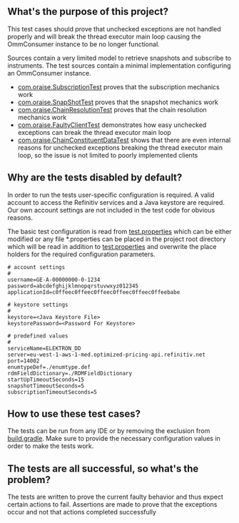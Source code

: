 ## What's the purpose of this project?

This test cases should prove that unchecked exceptions are not handled properly and will break the thread executor main loop causing the OmmConsumer instance to be no longer functional.

Sources contain a very limited model to retrieve snapshots and subscribe to instruments.
The test sources contain a minimal implementation configuring an OmmConsumer instance.

- [com.oraise.SubscriptionTest](./src/test/java/com/oraise/SubscriptionTest.java) proves that the subscription mechanics work
- [com.oraise.SnapShotTest](./src/test/java/com/oraise/SnapShotTest.java) proves that the snapshot mechanics work
- [com.oraise.ChainResolutionTest](./src/test/java/com/oraise/ChainResolutionTest.java) proves that the chain resolution mechanics work
- [com.oraise.FaultyClientTest](./src/test/java/com/oraise/FaultyClientTest.java) demonstrates how easy unchecked exceptions can break the thread executor main loop
- [com.oraise.ChainConstituentDataTest](./src/test/java/com/oraise/ChainConstituentDataTest.java) shows that there are even internal reasons for unchecked exceptions breaking the thread executor main loop, so the issue is not limited to poorly implemented clients

## Why are the tests disabled by default?

In order to run the tests user-specific configuration is required. A valid account to access the Refinitiv services and a Java keystore are required. Our own account settings are not included in the test code for obvious reasons.

The basic test configuration is read from [test.properties](./test.properties) which can be either modified or any file *.properties can be placed in the project root directory which will be read in addition to [test.properties](./test.properties) and overwrite the place holders for the required configuration parameters.

```
# account settings
#
username=GE-A-00000000-0-1234
password=abcdefghijklmnopqrstuvwxyz012345
applicationId=c0ffeec0ffeec0ffeec0ffeec0ffeec0ffeebabe

# keystore settings
#
keystore=<Java Keystore File>
keystorePassword=<Password For Keystore>

# predefined values
#
serviceName=ELEKTRON_DD
server=eu-west-1-aws-1-med.optimized-pricing-api.refinitiv.net
port=14002
enumtypeDef=./enumtype.def
rdmFieldDictionary=./RDMFieldDictionary
startUpTimeoutSeconds=15
snapshotTimeoutSeconds=5
subscriptionTimeoutSeconds=5
```

## How to use these test cases?

The tests can be run from any IDE or by removing the exclusion from [build.gradle](build.gradle). Make sure to provide the necessary configuration values in order to make the tests work.

## The tests are all successful, so what's the problem?

The tests are written to prove the current faulty behavior and thus expect certain actions to fail. Assertions are made to prove that the exceptions occur and not that actions completed successfully 